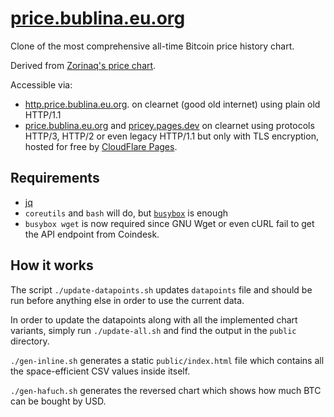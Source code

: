# [price.bublina.eu.org](https://price.bublina.eu.org)
Clone of the most comprehensive all-time Bitcoin price history chart.

Derived from [Zorinaq's price chart](https://bitcoin.zorinaq.com/price/).

Accessible via:
 * [http.price.bublina.eu.org](http://http.price.bublina.eu.org).
   on clearnet (good old internet) using plain old HTTP/1.1
 * [price.bublina.eu.org](https://price.bublina.eu.org)
   and [pricey.pages.dev](https://pricey.pages.dev)
   on clearnet using protocols HTTP/3, HTTP/2 or even legacy
   HTTP/1.1 but only with TLS encryption, hosted for free by
   [CloudFlare Pages](https://pages.cloudflare.com/).

## Requirements

 * [jq](https://stedolan.github.io/jq/)
 * `coreutils` and `bash` will do,
   but [`busybox`](https://busybox.net/) is enough
 * `busybox wget` is now required since GNU Wget or even cURL
   fail to get the API endpoint from Coindesk.

## How it works

The script `./update-datapoints.sh` updates `datapoints` file
and should be run before anything else in order to use
the current data.

In order to update the datapoints along with all the implemented
chart variants, simply run `./update-all.sh` and find the output
in the `public` directory.

`./gen-inline.sh` generates a static `public/index.html`
file which contains all the space-efficient CSV values
inside itself.

`./gen-hafuch.sh` generates the reversed chart which shows
how much BTC can be bought by USD.
